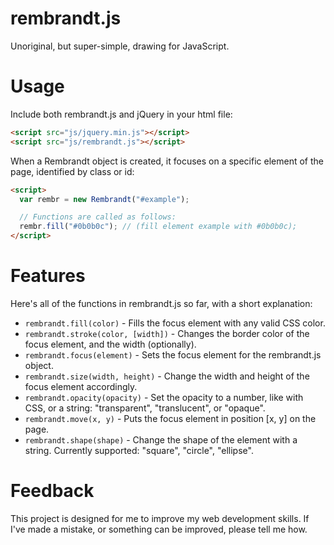 rembrandt.js
============

Unoriginal, but super-simple, drawing for JavaScript.

# Usage

Include both rembrandt.js and jQuery in your html file:

```html
<script src="js/jquery.min.js"></script>
<script src="js/rembrandt.js"></script>
```

When a Rembrandt object is created, it focuses on a specific element of
the page, identified by class or id:

```html
<script>
  var rembr = new Rembrandt("#example");

  // Functions are called as follows:
  rembr.fill("#0b0b0c"); // (fill element example with #0b0b0c);
</script>
```

# Features

Here's all of the functions in rembrandt.js so far, with a short explanation:

* `rembrandt.fill(color)` - Fills the focus element with any valid CSS color.
* `rembrandt.stroke(color, [width])` - Changes the border color of the focus element, and the width (optionally).
* `rembrandt.focus(element)` - Sets the focus element for the rembrandt.js object.
* `rembrandt.size(width, height)` - Change the width and height of the focus element accordingly.
* `rembrandt.opacity(opacity)` - Set the opacity to a number, like with CSS, or a string: "transparent", "translucent", or "opaque".
* `rembrandt.move(x, y)` - Puts the focus element in position [x, y] on the page.
* `rembrandt.shape(shape)` - Change the shape of the element with a string. Currently supported: "square", "circle", "ellipse".

# Feedback

This project is designed for me to improve my web development skills. If
I've made a mistake, or something can be improved, please tell me how.
